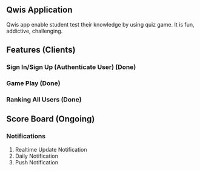 ## Qwis Application

Qwis app enable student test their knowledge by using quiz game. It is fun, addictive, challenging.

## Features (Clients)

### Sign In/Sign Up (Authenticate User) (Done)

### Game Play (Done)

### Ranking All Users (Done)

## Score Board (Ongoing)

### Notifications
 1) Realtime Update Notification
 2) Daily Notification
 3) Push Notification